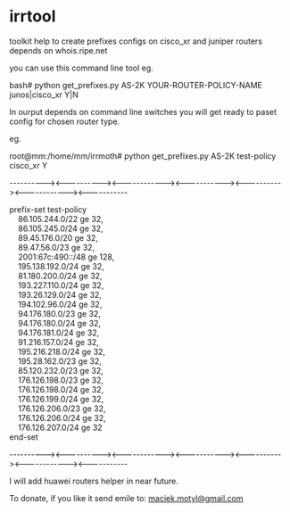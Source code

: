 # irrtool
toolkit help to create prefixes configs on cisco_xr and juniper routers depends on whois.ripe.net 

you can use this command line tool eg.

bash# python get_prefixes.py AS-2K YOUR-ROUTER-POLICY-NAME junos|cisco_xr Y|N

In ourput depends on command line switches you will get ready to paset config for chosen router type.

eg.

root@mm:/home/mm/irrmoth# python get_prefixes.py AS-2K test-policy cisco_xr Y

----------><----------><------------><-----------><----------><------------><-----------

prefix-set test-policy<br>
  &nbsp;&nbsp;&nbsp;&nbsp;86.105.244.0/22 ge 32,<br>
  &nbsp;&nbsp;&nbsp;&nbsp;86.105.245.0/24 ge 32,<br>
  &nbsp;&nbsp;&nbsp;&nbsp;89.45.176.0/20 ge 32,<br>
  &nbsp;&nbsp;&nbsp;&nbsp;89.47.56.0/23 ge 32,<br>
  &nbsp;&nbsp;&nbsp;&nbsp;2001:67c:490::/48 ge 128,<br>
  &nbsp;&nbsp;&nbsp;&nbsp;195.138.192.0/24 ge 32,<br>
  &nbsp;&nbsp;&nbsp;&nbsp;81.180.200.0/24 ge 32,<br>
  &nbsp;&nbsp;&nbsp;&nbsp;193.227.110.0/24 ge 32,<br>
  &nbsp;&nbsp;&nbsp;&nbsp;193.26.129.0/24 ge 32,<br>
  &nbsp;&nbsp;&nbsp;&nbsp;194.102.96.0/24 ge 32,<br>
  &nbsp;&nbsp;&nbsp;&nbsp;94.176.180.0/23 ge 32,<br>
  &nbsp;&nbsp;&nbsp;&nbsp;94.176.180.0/24 ge 32,<br>
  &nbsp;&nbsp;&nbsp;&nbsp;94.176.181.0/24 ge 32,<br>
  &nbsp;&nbsp;&nbsp;&nbsp;91.216.157.0/24 ge 32,<br>
  &nbsp;&nbsp;&nbsp;&nbsp;195.216.218.0/24 ge 32,<br>
  &nbsp;&nbsp;&nbsp;&nbsp;195.28.162.0/23 ge 32,<br>
  &nbsp;&nbsp;&nbsp;&nbsp;85.120.232.0/23 ge 32,<br>
  &nbsp;&nbsp;&nbsp;&nbsp;176.126.198.0/23 ge 32,<br>
  &nbsp;&nbsp;&nbsp;&nbsp;176.126.198.0/24 ge 32,<br>
  &nbsp;&nbsp;&nbsp;&nbsp;176.126.199.0/24 ge 32,<br>
  &nbsp;&nbsp;&nbsp;&nbsp;176.126.206.0/23 ge 32,<br>
  &nbsp;&nbsp;&nbsp;&nbsp;176.126.206.0/24 ge 32,<br>
  &nbsp;&nbsp;&nbsp;&nbsp;176.126.207.0/24 ge 32<br>
end-set<br>


----------><----------><------------><-----------><----------><------------><-----------

I will add huawei routers helper in near future.

To donate, if you like it send emile to: maciek.motyl@gmail.com
